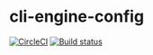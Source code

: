 cli-engine-config
=================

[![CircleCI](https://circleci.com/gh/heroku/cli-engine-config/tree/master.svg?style=svg)](https://circleci.com/gh/heroku/cli-engine-config/tree/master)
[![Build status](https://ci.appveyor.com/api/projects/status/8vfjy8cmmxojteb6/branch/master?svg=true)](https://ci.appveyor.com/project/Heroku/cli-engine-config/branch/master)
